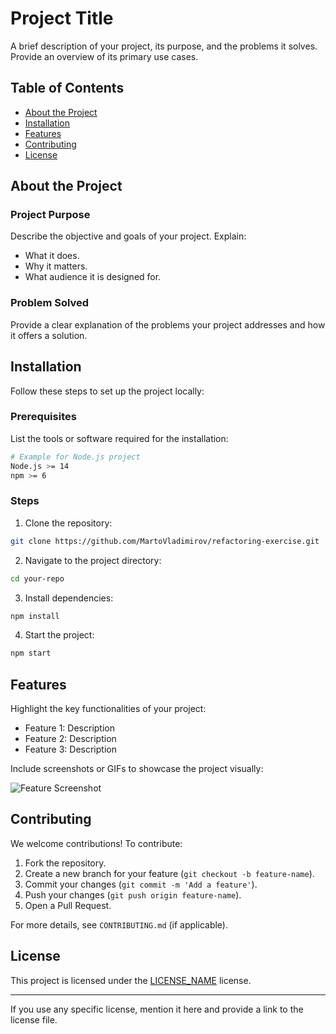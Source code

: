 # Project Title

A brief description of your project, its purpose, and the problems it solves. Provide an overview of its primary use cases.

## Table of Contents

- [About the Project](#about-the-project)
- [Installation](#installation)
- [Features](#features)
- [Contributing](#contributing)
- [License](#license)

## About the Project

### Project Purpose

Describe the objective and goals of your project. Explain:
- What it does.
- Why it matters.
- What audience it is designed for.

### Problem Solved

Provide a clear explanation of the problems your project addresses and how it offers a solution.

## Installation

Follow these steps to set up the project locally:

### Prerequisites

List the tools or software required for the installation:

```bash
# Example for Node.js project
Node.js >= 14
npm >= 6
```

### Steps

1. Clone the repository:

```bash
git clone https://github.com/MartoVladimirov/refactoring-exercise.git
```

2. Navigate to the project directory:

```bash
cd your-repo
```

3. Install dependencies:

```bash
npm install
```

4. Start the project:

```bash
npm start
```

## Features

Highlight the key functionalities of your project:

- Feature 1: Description
- Feature 2: Description
- Feature 3: Description

Include screenshots or GIFs to showcase the project visually:

![Feature Screenshot](path/to/screenshot.png)

## Contributing

We welcome contributions! To contribute:

1. Fork the repository.
2. Create a new branch for your feature (`git checkout -b feature-name`).
3. Commit your changes (`git commit -m 'Add a feature'`).
4. Push your changes (`git push origin feature-name`).
5. Open a Pull Request.

For more details, see `CONTRIBUTING.md` (if applicable).

## License

This project is licensed under the [LICENSE_NAME](LICENSE) license.

---

If you use any specific license, mention it here and provide a link to the license file.
